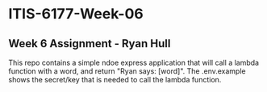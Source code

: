 # ITIS-6177-Week-06

## Week 6 Assignment - Ryan Hull

This repo contains a simple ndoe express application that will call a lambda function with a word, and return "Ryan says: [word]". The .env.example shows the secret/key that is needed to call the lambda function.